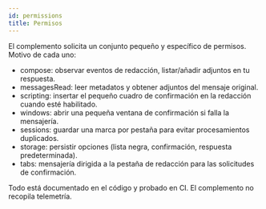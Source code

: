 ```yaml
---
id: permissions
title: Permisos
---
```


El complemento solicita un conjunto pequeño y específico de permisos. Motivo de cada uno:

- compose: observar eventos de redacción, listar/añadir adjuntos en tu respuesta.
- messagesRead: leer metadatos y obtener adjuntos del mensaje original.
- scripting: insertar el pequeño cuadro de confirmación en la redacción cuando esté habilitado.
- windows: abrir una pequeña ventana de confirmación si falla la mensajería.
- sessions: guardar una marca por pestaña para evitar procesamientos duplicados.
- storage: persistir opciones (lista negra, confirmación, respuesta predeterminada).
- tabs: mensajería dirigida a la pestaña de redacción para las solicitudes de confirmación.

Todo está documentado en el código y probado en CI. El complemento no recopila telemetría.
